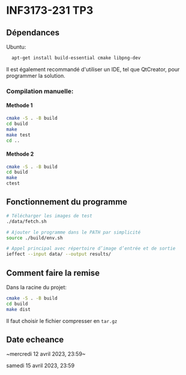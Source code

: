 INF3173-231 TP3
=======================================

## Dépendances

Ubuntu:

```sh
  apt-get install build-essential cmake libpng-dev
```


Il est également recommandé d'utiliser un IDE, tel que QtCreator, pour programmer la solution.

### Compilation manuelle:

#### Methode 1

```sh
cmake -S . -B build
cd build
make 
make test
cd ..
```

#### Methode 2

```sh
cmake -S . -B build
cd build
make 
ctest
```

## Fonctionnement du programme

```sh
# Télécharger les images de test
./data/fetch.sh

# Ajouter le programme dans le PATH par simplicité
source ./build/env.sh

# Appel principal avec répertoire d’image d’entrée et de sortie
ieffect --input data/ --output results/
```

## Comment faire la remise

Dans la racine du projet:

```sh
cmake -S . -B build
cd build
make dist
```

Il faut choisir le fichier compresser en `tar.gz`

## Date echeance

~mercredi 12 avril 2023, 23:59~

samedi 15 avril 2023, 23:59 
